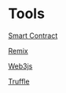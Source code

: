 # Tools


[Smart Contract](https://docs.soliditylang.org/en/v0.8.10/)

[Remix](https://remix.ethereum.org/)

[Web3js](https://web3js.readthedocs.io/en/v1.2.11/)

[Truffle](http://trufflesuite.com/docs/teams/quickstart)
